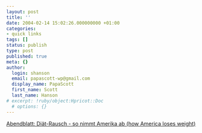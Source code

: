 ```yaml
---
layout: post
title: ''
date: 2004-02-14 15:02:26.000000000 +01:00
categories:
- quick links
tags: []
status: publish
type: post
published: true
meta: {}
author:
  login: shanson
  email: papascott-wp@gmail.com
  display_name: PapaScott
  first_name: Scott
  last_name: Hanson
# excerpt: !ruby/object:Hpricot::Doc
  # options: {}
---
```

<p><a title="South Beach Diet book hits Germany" href="http://www.abendblatt.de/daten/2004/02/14/262343.html">Abendblatt: Diät-Rausch - so nimmt Amerika ab (how America loses weight)</a></p>

